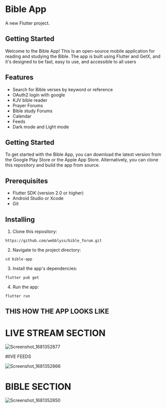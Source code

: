 # Bible App


A new Flutter project.

## Getting Started

Welcome to the Bible App! This is an open-source mobile application for reading and studying the Bible. The app is built using Flutter and GetX, and it's designed to be fast, easy to use, and accessible to all users

## Features

- Search for Bible verses by keyword or reference
- OAuth2 login with google
- KJV bible reader
- Prayer Forums
- Bible study Forums
- Calendar
- Feeds
- Dark mode and Light mode 

## Getting Started
To get started with the Bible App, you can download the latest version from the Google Play Store or the Apple App Store. Alternatively, you can clone this repository and build the app from source.

## Prerequisites
- Flutter SDK (version 2.0 or higher)
- Android Studio or Xcode
- Git

## Installing
1. Clone this repository:

`https://github.com/webblyss/bible_forum.git`

2. Navigate to the project directory:

`cd bible-app`

3. Install the app's dependencies:

`flutter pub get`

4. Run the app:

`flutter run`


## THIS HOW THE APP LOOKS LIKE

# LIVE STREAM SECTION

![Screenshot_1681352877](https://user-images.githubusercontent.com/60282806/231904864-caff6be4-219b-452f-af59-2b7bb82797c4.png)

#lIVE FEEDS

![Screenshot_1681352866](https://user-images.githubusercontent.com/60282806/231904930-2bb55e54-0a40-4405-8608-23ee5cccaf37.png)


# BIBLE SECTION

![Screenshot_1681352850](https://user-images.githubusercontent.com/60282806/231905011-cfbbee01-0357-4ff2-b144-34c155b954c3.png)


